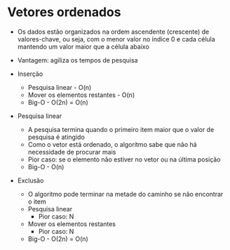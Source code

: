 # Vetores ordenados

- Os dados estão organizados na ordem ascendente (crescente) de valores-chave, ou seja, com o menor valor no índice 0 e cada célula mantendo um valor maior que a célula abaixo

- Vantagem: agiliza os tempos de pesquisa

- Inserção
    - Pesquisa linear - O(n)
    - Mover os elementos restantes - O(n)
    - Big-O - O(2n) = O(n)

- Pesquisa linear
    - A pesquisa termina quando o primeiro item maior que o valor de pesquisa é atingido
    - Como o vetor está ordenado, o algoritmo sabe que não há necessidade de procurar mais
    - Pior caso: se o elemento não estiver no vetor ou na última posição
    - Big-O - O(n)

- Exclusão
    - O algoritmo pode terminar na metade do caminho se não encontrar o item
    - Pesquisa linear
        - Pior caso: N
    - Mover os elementos restantes
        - Pior caso: N
    - Big-O - O(2n) = O(n)
